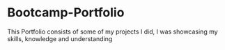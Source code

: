 # Bootcamp-Portfolio
This Portfolio consists of some of my projects I did, I was showcasing my skills, knowledge and understanding
